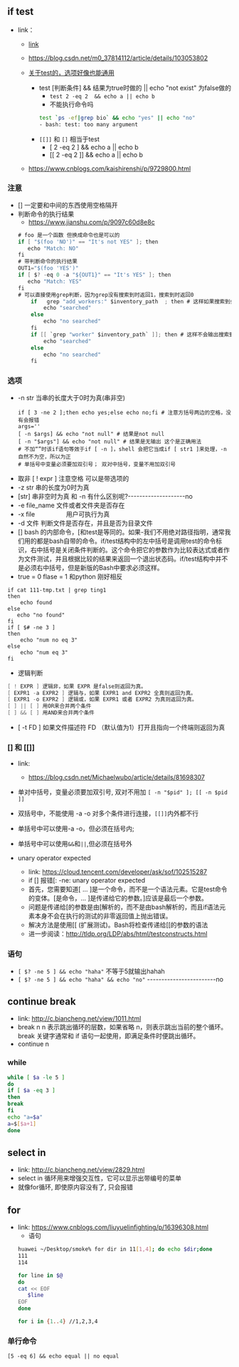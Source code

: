 ## if test
- link：
  - [link](https://blog.csdn.net/qq_37960324/article/details/83145412)
  - https://blog.csdn.net/m0_37814112/article/details/103053802
  - [关于test的，选项好像也能通用](https://www.cnblogs.com/shaoshao/p/6809580.html)
      - test [判断条件]  && 结果为true时做的 || echo "not exist" 为false做的
         - `test 2 -eq 2  && echo a || echo b`
         - 不能执行命令吗
         ```sh
         test `ps -ef|grep bio` && echo "yes" || echo "no"
         - bash: test: too many argument
         ```
      - `[[]]` 和 `[]` 相当于test
         - [ 2 -eq 2 ] && echo a || echo b
         - [[ 2 -eq 2 ]] && echo a || echo b


  - https://www.cnblogs.com/kaishirenshi/p/9729800.html
### 注意
- [] 一定要和中间的东西使用空格隔开
- 判断命令的执行结果
   - https://www.jianshu.com/p/9097c60d8e8c
   ```cs
   # foo 是一个函数 但换成命令也是可以的
   if [ "$(foo 'NO')" == "It's not YES" ]; then
      echo "Match: NO"
   fi
   # 带判断命令的执行结果
   OUT1="$(foo 'YES')"
   if [ $? -eq 0 -a "${OUT1}" == "It's YES" ]; then
      echo "Match: YES"
   fi
   # 可以直接使用grep判断，因为grep没有搜索到时返回1，搜索到时返回0
       if   grep "add_workers:" $inventory_path  ; then # 这样如果搜索到会输出搜索结果
           echo "searched"
       else
           echo "no searched"
       fi
       if [[ `grep "worker" $inventory_path` ]]; then # 这样不会输出搜索到的结果 一个单括号也可以的
           echo "searched"
       else
           echo "no searched"
       fi

   ```
### 选项
- -n str 当串的长度大于0时为真(串非空)
  ```shell
  if [ 3 -ne 2 ];then echo yes;else echo no;fi # 注意方括号两边的空格，没有会报错
  args=''
  [ -n $args] && echo "not null" # 结果是not null
  [ -n "$args"] && echo "not null" # 结果是无输出 这个是正确用法
  # 不加“”时该if语句等效于if [ -n ]，shell 会把它当成if [ str1 ]来处理，-n自然不为空，所以为正
  # 单括号中变量必须要加双引号； 双对中括号，变量不用加双引号
  ```
- 取非 [ ! expr ] 注意空格 可以是带选项的
- -z str 串的长度为0时为真
- [str] 串非空时为真 和 -n 有什么区别呢?--------------------no
- -e file_name 文件或者文件夹是否存在
- -x file　　　　　用户可执行为真 
- -d 文件 判断文件是否存在，并且是否为目录文件
- [] bash 的内部命令，[和test是等同的。如果-我们不用绝对路径指明，通常我们用的都是bash自带的命令。if/test结构中的左中括号是调用test的命令标识，右中括号是关闭条件判断的。这个命令把它的参数作为比较表达式或者作为文件测试，并且根据比较的结果来返回一个退出状态码。if/test结构中并不是必须右中括号，但是新版的Bash中要求必须这样。
- true = 0 flase = 1 和python 刚好相反
```
if cat 111-tmp.txt | grep ting1
then
    echo found
else
   echo "no found"
fi
if [ $# -ne 3 ]
then
    echo "num no eq 3"
else
    echo "num eq 3"
fi
```
- 逻辑判断
```cs
[ ! EXPR ] 逻辑非，如果 EXPR 是false则返回为真。
[ EXPR1 -a EXPR2 ] 逻辑与，如果 EXPR1 and EXPR2 全真则返回为真。
[ EXPR1 -o EXPR2 ] 逻辑或，如果 EXPR1 或者 EXPR2 为真则返回为真。
[ ] || [ ] 用OR来合并两个条件
[ ] && [ ] 用AND来合并两个条件
```
- [ -t FD ] 如果文件描述符 FD （默认值为1）打开且指向一个终端则返回为真
### [] 和 [[]]
- link:
   - https://blog.csdn.net/Michaelwubo/article/details/81698307
- 单对中括号，变量必须要加双引号, 双对不用加 `[ -n "$pid" ]; [[ -n $pid ]] `
- 双括号中，不能使用 -a -o 对多个条件进行连接，`[[]]`内外都不行
- 单括号中可以使用-a -o，但必须在括号内;
- 单括号中可以使用`&&`和`||`,但必须在括号外

- unary operator expected 
   - link: https://cloud.tencent.com/developer/ask/sof/102515287
   - if [] 报错[: -ne: unary operator expected
   - 首先，您需要知道[ ... ]是一个命令，而不是一个语法元素。它是test命令的变体。[是命令，... ]是传递给它的参数。]应该是最后一个参数。
   - 问题是传递给[的参数是由[解析的，而不是由bash解析的，而且if语法元素本身不会在执行的测试的非零返回值上抛出错误。
   - 解决方法是使用[[ (扩展测试)。Bash将检查传递给[[的参数的语法
   - 进一步阅读：http://tldp.org/LDP/abs/html/testconstructs.html

### 语句
   - `[ $? -ne 5 ] && echo "haha"` 不等于5就输出hahah
   - `[ $? -ne 5 ] && echo "haha" && echo "no"` ------------------------no

## continue break
   - link: http://c.biancheng.net/view/1011.html
   - break n n 表示跳出循环的层数，如果省略 n，则表示跳出当前的整个循环。break 关键字通常和 if 语句一起使用，即满足条件时便跳出循环。
   - continue n 

### while
```sh
while [ $a -le 5 ]
do
if [ $a -eq 3 ]
then
break
fi
echo "a=$a"
a=$[$a+1]
done
```

## select in
   - link: http://c.biancheng.net/view/2829.html
   - select in 循环用来增强交互性，它可以显示出带编号的菜单
   - 就像for循环, 即使原内容没有了, 只会报错

## for 
- link: https://www.cnblogs.com/liuyuelinfighting/p/16396308.html
   - 语句
   ```sh
   huawei ~/Desktop/smoke% for dir in 11[1,4]; do echo $dir;done
   111
   114

   for line in $@
   do
   cat << EOF
      $line
   EOF
   done

   for i in {1..4} //1,2,3,4
   ```

### 单行命令
```shell
[5 -eq 6] && echo equal || no equal
```